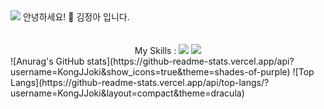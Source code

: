 <img src="https://capsule-render.vercel.app/api?type=waving&color=gradient&customColorList=0,0,1,2,4,30&height=300&section=header&text=capsule%20render&fontSize=90" />
안녕하세요! 🐹 김정아 입니다.
<br />
<br />
<br />
<div align="center">My Skills : <img src="https://img.shields.io/badge/-C%23-000000?logo=Csharp&style=flat"> <img src="https://img.shields.io/badge/C++-00599C?style=flat-square&logo=cplusplus&logoColor=white">
</div>
![Anurag's GitHub stats](https://github-readme-stats.vercel.app/api?username=KongJJoki&show_icons=true&theme=shades-of-purple)
![Top Langs](https://github-readme-stats.vercel.app/api/top-langs/?username=KongJJoki&layout=compact&theme=dracula)

